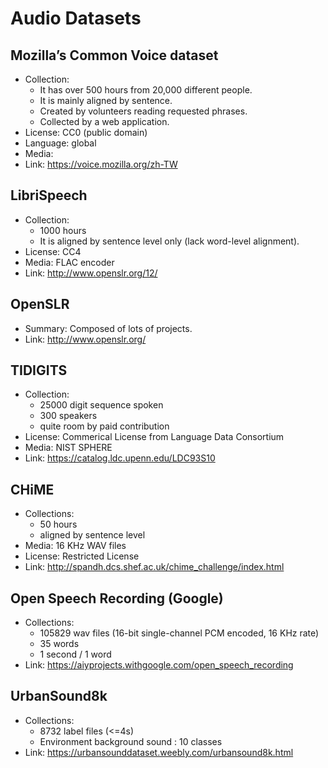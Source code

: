 # Audio Datasets



## Mozilla’s Common Voice dataset

*   Collection:
    *   It has over 500 hours from 20,000 different people.
    *   It is mainly aligned by sentence.
    *   Created by volunteers reading requested phrases.
    *   Collected by a web application.
*   License: CC0 (public domain)
*   Language: global
*   Media: 
*   Link: https://voice.mozilla.org/zh-TW



## LibriSpeech

-   Collection:
    -   1000 hours
    -   It is aligned by sentence level only (lack word-level alignment).
-   License: CC4
-   Media: FLAC encoder
-   Link: http://www.openslr.org/12/



## OpenSLR

-   Summary: Composed of lots of projects.
-   Link: http://www.openslr.org/



## TIDIGITS

-   Collection:
    -   25000 digit sequence spoken
    -   300 speakers
    -   quite room by paid contribution
-   License: Commerical License from Language Data Consortium
-   Media: NIST SPHERE
-   Link: https://catalog.ldc.upenn.edu/LDC93S10



## CHiME

*   Collections:
    *   50 hours
    *   aligned by sentence level
*   Media: 16 KHz WAV files
*   License: Restricted License
*   Link: http://spandh.dcs.shef.ac.uk/chime_challenge/index.html



## Open Speech Recording (Google)

*   Collections:
    *   105829 wav files (16-bit single-channel PCM encoded, 16 KHz rate) 
    *   35 words
    *   1 second / 1 word
*   Link: https://aiyprojects.withgoogle.com/open_speech_recording



## UrbanSound8k

*   Collections:
    *   8732 label files (<=4s)
    *   Environment background sound : 10 classes
*   Link: https://urbansounddataset.weebly.com/urbansound8k.html

